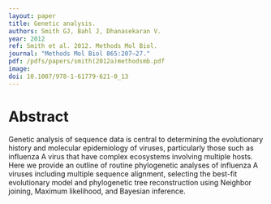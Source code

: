 ```yaml
---
layout: paper
title: Genetic analysis.
authors: Smith GJ, Bahl J, Dhanasekaran V.
year: 2012
ref: Smith et al. 2012. Methods Mol Biol.
journal: "Methods Mol Biol 865:207–27."
pdf: /pdfs/papers/smith(2012a)methodsmb.pdf
image:
doi: 10.1007/978-1-61779-621-0_13
---
```


# Abstract
Genetic analysis of sequence data is central to determining the evolutionary history and molecular epidemiology of viruses, particularly those such as influenza A virus that have complex ecosystems involving multiple hosts. Here we provide an outline of routine phylogenetic analyses of influenza A viruses including multiple sequence alignment, selecting the best-fit evolutionary model and phylogenetic tree reconstruction using Neighbor joining, Maximum likelihood, and Bayesian inference.

